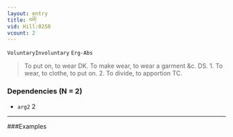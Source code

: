 ```yaml
---
layout: entry
title: བགོ་
vid: Hill:0258
vcount: 2
---
```

`VoluntaryInvoluntary` `Erg-Abs`
> To put on, to wear DK\.
 To make wear, to wear a garment &c\.
 DS\.
 1\.
 To wear, to clothe, to put on\.
 2\.
 To divide, to apportion TC\.

### Dependencies (N = 2)
* `arg2` 2

---

###Examples



